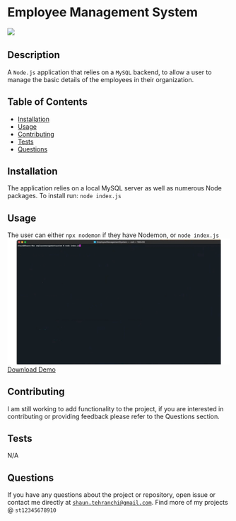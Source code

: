 # Employee Management System
<img src="https://img.shields.io/badge/License-MIT-blue.svg">

## Description
A <code>Node.js</code> application that relies on a <code>MySQL</code> backend, to allow a user to manage the basic details of the employees in their organization.  

## Table of Contents
- [Installation](#installation)
- [Usage](#usage)
- [Contributing](#contributing)
- [Tests](#tests)
- [Questions](#questions)
## Installation
The application relies on a local MySQL server as well as numerous Node packages. To install run: <code>node index.js</code>
## Usage
 The user can either <code>npx nodemon</code> if they have Nodemon, or <code>node index.js</code>
 ![Alt Text](./employeemsdemo.gif)
 [Download Demo](./employeemsdemo.mp4)
## Contributing
 I am still working to add functionality to the project, if you are interested in contributing or providing feedback please refer to the Questions section.
## Tests
 N/A
## Questions
If you have any questions about the project or repository, open issue or contact me directly at <code>shaun.tehranchi@gmail.com</code>. Find more of my projects @ <code>st12345678910</code>
    
